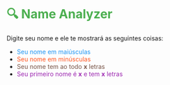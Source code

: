 <h1 style="color: #4CAF50;">🔍 Name Analyzer</h1>

<p>Digite seu nome e ele te mostrará as seguintes coisas:</p>

<ul>
  <li><span style="color: #2196F3;">Seu nome em maiúsculas</span></li>
  <li><span style="color: #FF5722;">Seu nome em minúsculas</span></li>
  <li><span style="color: #795548;">Seu nome tem ao todo <strong>x</strong> letras</span></li>
  <li><span style="color: #9C27B0;">Seu primeiro nome é <strong>x</strong> e tem <strong>x</strong> letras</span></li>
</ul>
